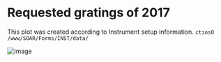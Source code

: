 # Requested gratings of 2017

This plot was created according to Instrument setup information.
```ctios0 /www/SOAR/Forms/INST/data/```

![image](requested-gratings-2017.png)